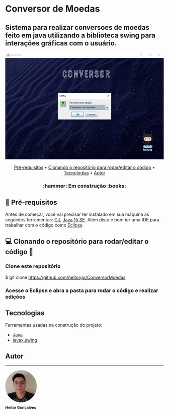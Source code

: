 # Conversor de Moedas

## Sistema para realizar conversoes de moedas feito em java utilizando a biblioteca swing para interações gráficas com o usuário.

<img src="./assets/img/banner.PNG" alt="banner do projeto"/>


<p align="center">
 <a href="#pre-requisitos">Pré-requisitos</a> •
 <a href="#computer-clonando-o-repositório-para-rodareditar-o-código-">Clonando o repositório para rodar/editar o código</a> • 
 <a href="#tecnologias">Tecnologias</a> •
 <a href="#autor">Autor</a>
</p>

<h3 align="center">:hammer: Em construção :books:</h3>

## :speech_balloon: Pré-requisitos 

Antes de começar, você vai precisar ter instalado em sua máquina as seguintes ferramentas:
[Git](https://git-scm.com), [Java 15 SE](https://www.oracle.com/java/technologies/javase/jdk15-archive-downloads.html). 
Além disto é bom ter uma IDE para trabalhar com o código como [Eclipse](https://www.eclipse.org/downloads/)

## :computer: Clonando o repositório para rodar/editar o código 🚀

### Clone este repositório
$ git clone https://github.com/heitorgo/ConversorMoedas

### Acesse o Eclipse e abra a pasta para rodar o código e realizar edições 

## Tecnologias

Ferramentas usadas na construção do projeto:

- [Java](https://www.oracle.com/br/java/)
- [javax.swing](https://docs.oracle.com/javase%2F7%2Fdocs%2Fapi%2F%2F/javax/swing/package-summary.html)


## Autor
---

<img style="border-radius: 50%;" src="./assets/img/Autor.jpg" width="100px;" alt="Autor"/>
<br/>
<sub><b>Heitor Gonçalves</b></sub>

